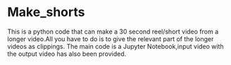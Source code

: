# Make_shorts
This is a python code that can make a 30 second reel/short video from a longer video.All you have to do is to give the relevant part of the longer videos as clippings.
The main code is a Jupyter Notebook,input video with the output video has also been provided.
